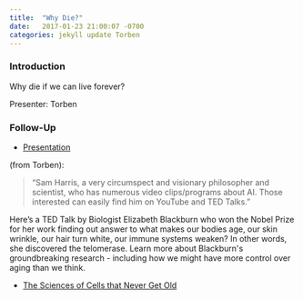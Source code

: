 ```yaml
---
title:  "Why Die?"
date:   2017-01-23 21:00:07 -0700
categories: jekyll update Torben
---
```


### Introduction

Why die if we can live forever?

Presenter: Torben

### Follow-Up

* [Presentation](/assets/present/why-die.pdf) 

(from Torben): 

> “Sam Harris, a very circumspect and visionary philosopher and scientist, who has numerous video clips/programs about AI. Those interested can easily find him on YouTube and TED Talks.”

Here’s a TED Talk by Biologist Elizabeth Blackburn who won the Nobel Prize for her work finding out answer to what makes our bodies age, our skin wrinkle, our hair turn white, our immune systems weaken? In other words, she discovered the telomerase. Learn more about Blackburn's groundbreaking research - including how we might have more control over aging than we think.

* [The Sciences of Cells that Never Get Old](https://www.ted.com/talks/elizabeth_blackburn_the_science_of_cells_that_never_get_old)

